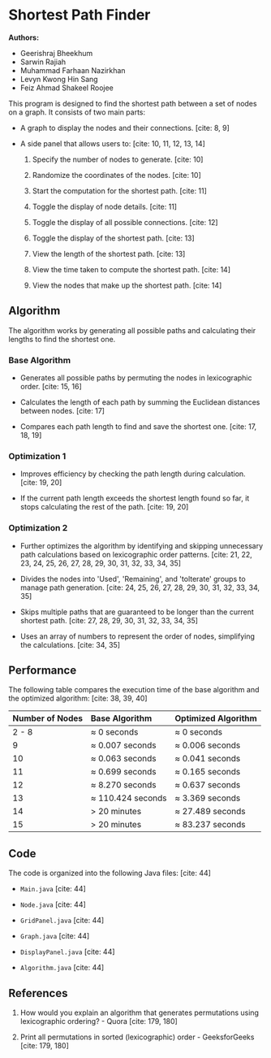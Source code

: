 # Shortest Path Finder

**Authors:**

* Geerishraj Bheekhum
* Sarwin Rajiah
* Muhammad Farhaan Nazirkhan
* Levyn Kwong Hin Sang
* Feiz Ahmad Shakeel Roojee

This program is designed to find the shortest path between a set of nodes on a graph. It consists of two main parts:

* A graph to display the nodes and their connections. [cite: 8, 9]
   
* A side panel that allows users to: [cite: 10, 11, 12, 13, 14]
   
    1.  Specify the number of nodes to generate. [cite: 10]
       
    2.  Randomize the coordinates of the nodes. [cite: 10]
       
    3.  Start the computation for the shortest path. [cite: 11]
       
    4.  Toggle the display of node details. [cite: 11]
       
    5.  Toggle the display of all possible connections. [cite: 12]
       
    6.  Toggle the display of the shortest path. [cite: 13]
       
    7.  View the length of the shortest path. [cite: 13]
       
    8.  View the time taken to compute the shortest path. [cite: 14]
       
    9.  View the nodes that make up the shortest path. [cite: 14]

## Algorithm

The algorithm works by generating all possible paths and calculating their lengths to find the shortest one.

### Base Algorithm

* Generates all possible paths by permuting the nodes in lexicographic order. [cite: 15, 16]
   
* Calculates the length of each path by summing the Euclidean distances between nodes. [cite: 17]
   
* Compares each path length to find and save the shortest one. [cite: 17, 18, 19]

### Optimization 1

* Improves efficiency by checking the path length during calculation. [cite: 19, 20]
   
* If the current path length exceeds the shortest length found so far, it stops calculating the rest of the path. [cite: 19, 20]

### Optimization 2

* Further optimizes the algorithm by identifying and skipping unnecessary path calculations based on lexicographic order patterns. [cite: 21, 22, 23, 24, 25, 26, 27, 28, 29, 30, 31, 32, 33, 34, 35]
   
* Divides the nodes into 'Used', 'Remaining', and 'tolterate' groups to manage path generation. [cite: 24, 25, 26, 27, 28, 29, 30, 31, 32, 33, 34, 35]
   
* Skips multiple paths that are guaranteed to be longer than the current shortest path. [cite: 27, 28, 29, 30, 31, 32, 33, 34, 35]
   
* Uses an array of numbers to represent the order of nodes, simplifying the calculations. [cite: 34, 35]

## Performance

The following table compares the execution time of the base algorithm and the optimized algorithm: [cite: 38, 39, 40]

| Number of Nodes   | Base Algorithm    | Optimized Algorithm |
| :---------------- | :---------------- | :---------------- |
| 2 - 8             | ≈ 0 seconds       | ≈ 0 seconds       |
| 9                 | ≈ 0.007 seconds   | ≈ 0.006 seconds   |
| 10                | ≈ 0.063 seconds   | ≈ 0.041 seconds   |
| 11                | ≈ 0.699 seconds   | ≈ 0.165 seconds   |
| 12                | ≈ 8.270 seconds   | ≈ 0.637 seconds   |
| 13                | ≈ 110.424 seconds | ≈ 3.369 seconds   |
| 14                | > 20 minutes      | ≈ 27.489 seconds  |
| 15                | > 20 minutes      | ≈ 83.237 seconds  |

## Code

The code is organized into the following Java files: [cite: 44]

* `Main.java` [cite: 44]
   
* `Node.java` [cite: 44]
   
* `GridPanel.java` [cite: 44]
   
* `Graph.java` [cite: 44]
   
* `DisplayPanel.java` [cite: 44]
   
* `Algorithm.java` [cite: 44]

## References

1.  How would you explain an algorithm that generates permutations using lexicographic ordering? - Quora [cite: 179, 180]
   
2.  Print all permutations in sorted (lexicographic) order - GeeksforGeeks [cite: 179, 180]
